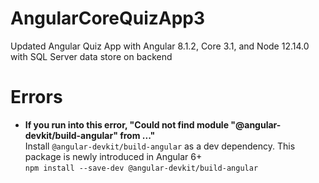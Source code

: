 # AngularCoreQuizApp3
Updated Angular Quiz App with Angular 8.1.2, Core 3.1, and Node 12.14.0 with SQL Server data store on backend

# Errors  
- **If you run into this error, "Could not find module "@angular-devkit/build-angular" from ..."**  
Install `@angular-devkit/build-angular` as a dev dependency. This package is newly introduced in Angular 6+  
`npm install --save-dev @angular-devkit/build-angular`  

